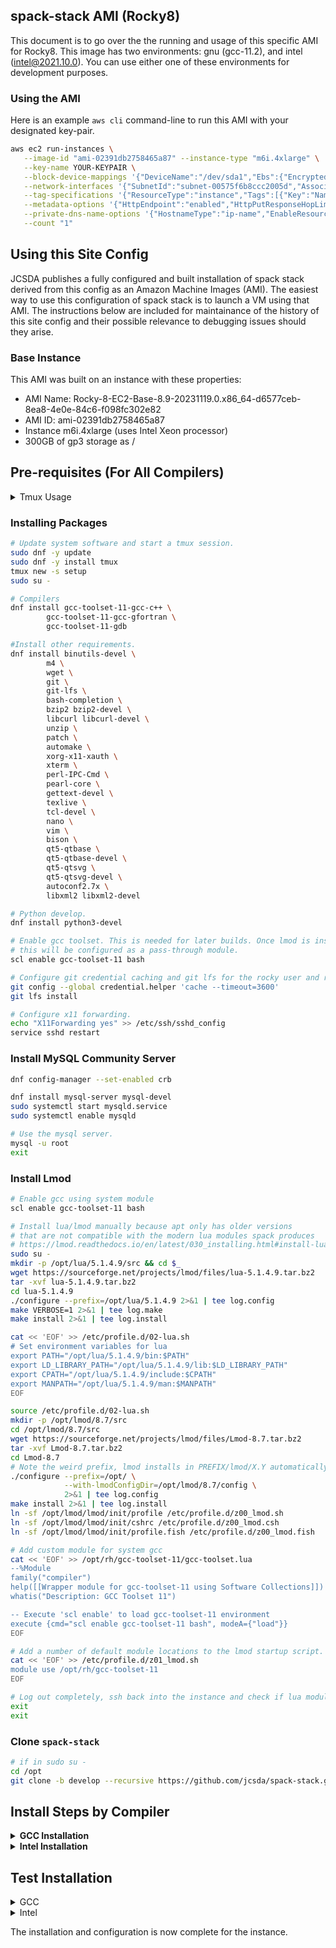 ## spack-stack AMI (Rocky8)

This document is to go over the the running and usage of this specific AMI for Rocky8. This image has two environments: gnu (gcc-11.2), and intel (intel@2021.10.0). You can use either one of these environments for development purposes.

### Using the AMI

Here is an example `aws cli` command-line to run this AMI with your designated key-pair.

```bash
aws ec2 run-instances \
   --image-id "ami-02391db2758465a87" --instance-type "m6i.4xlarge" \
   --key-name YOUR-KEYPAIR \
   --block-device-mappings '{"DeviceName":"/dev/sda1","Ebs":{"Encrypted":false,"DeleteOnTermination":true,"Iops":3000,"SnapshotId":"snap-05fb00e35af5550e7","VolumeSize":150,"VolumeType":"gp3","Throughput":125}}' \
   --network-interfaces '{"SubnetId":"subnet-00575f6b8ccc2005d","AssociatePublicIpAddress":true,"DeviceIndex":0,"Groups":["sg-0436b207bc220df08"]}' \
   --tag-specifications '{"ResourceType":"instance","Tags":[{"Key":"Name","Value":"rocky8-spack-stack-gcc-intel"},{"Key":"User","Value":$(whoami)}]}' \
   --metadata-options '{"HttpEndpoint":"enabled","HttpPutResponseHopLimit":2,"HttpTokens":"required"}' \
   --private-dns-name-options '{"HostnameType":"ip-name","EnableResourceNameDnsARecord":false,"EnableResourceNameDnsAAAARecord":false}' \
   --count "1" 
```

## Using this Site Config

JCSDA publishes a fully configured and built installation of spack stack derived
from this config as an Amazon Machine Images (AMI). The easiest way to use this
configuration of spack stack is to launch a VM using that AMI. The instructions
below are included for maintainance of the history of this site config and
their possible relevance to debugging issues should they arise.

### Base Instance

This AMI was built on an instance with these properties:

* AMI Name: Rocky-8-EC2-Base-8.9-20231119.0.x86_64-d6577ceb-8ea8-4e0e-84c6-f098fc302e82
* AMI ID: ami-02391db2758465a87
* Instance m6i.4xlarge  (uses Intel Xeon processor)
* 300GB of gp3 storage as /

## Pre-requisites (For All Compilers)

<details>
<summary>Tmux Usage</summary>

### Tmux

Rocky 8 doesn't have screen so here's a guide to tmux.

```bash
# Start a session
tmux new -s my-session-name

# Detach from a session
ctr-b d

# list sessions
tmux ls

# Attach to existing session
tmux attach -t my-session-name
```

More information on how to use `tmux`: <https://tmuxcheatsheet.com/>

</details>

### Installing Packages

```bash
# Update system software and start a tmux session.
sudo dnf -y update
sudo dnf -y install tmux
tmux new -s setup
sudo su -

# Compilers
dnf install gcc-toolset-11-gcc-c++ \
        gcc-toolset-11-gcc-gfortran \
        gcc-toolset-11-gdb

#Install other requirements.
dnf install binutils-devel \
        m4 \
        wget \
        git \
        git-lfs \
        bash-completion \
        bzip2 bzip2-devel \
        libcurl libcurl-devel \
        unzip \
        patch \
        automake \
        xorg-x11-xauth \
        xterm \
        perl-IPC-Cmd \
        pearl-core \
        gettext-devel \
        texlive \
        tcl-devel \
        nano \
        vim \
        bison \
        qt5-qtbase \
        qt5-qtbase-devel \
        qt5-qtsvg \
        qt5-qtsvg-devel \
        autoconf2.7x \
        libxml2 libxml2-devel

# Python develop.
dnf install python3-devel

# Enable gcc toolset. This is needed for later builds. Once lmod is installed
# this will be configured as a pass-through module.
scl enable gcc-toolset-11 bash

# Configure git credential caching and git lfs for the rocky user and root.
git config --global credential.helper 'cache --timeout=3600'
git lfs install

# Configure x11 forwarding.
echo "X11Forwarding yes" >> /etc/ssh/sshd_config
service sshd restart
```

### Install MySQL Community Server

```bash
dnf config-manager --set-enabled crb

dnf install mysql-server mysql-devel
sudo systemctl start mysqld.service
sudo systemctl enable mysqld

# Use the mysql server.
mysql -u root
exit
```

### Install Lmod

```bash
# Enable gcc using system module
scl enable gcc-toolset-11 bash

# Install lua/lmod manually because apt only has older versions
# that are not compatible with the modern lua modules spack produces
# https://lmod.readthedocs.io/en/latest/030_installing.html#install-lua-x-y-z-tar-gz
sudo su -
mkdir -p /opt/lua/5.1.4.9/src && cd $_
wget https://sourceforge.net/projects/lmod/files/lua-5.1.4.9.tar.bz2
tar -xvf lua-5.1.4.9.tar.bz2
cd lua-5.1.4.9
./configure --prefix=/opt/lua/5.1.4.9 2>&1 | tee log.config
make VERBOSE=1 2>&1 | tee log.make
make install 2>&1 | tee log.install

cat << 'EOF' >> /etc/profile.d/02-lua.sh
# Set environment variables for lua
export PATH="/opt/lua/5.1.4.9/bin:$PATH"
export LD_LIBRARY_PATH="/opt/lua/5.1.4.9/lib:$LD_LIBRARY_PATH"
export CPATH="/opt/lua/5.1.4.9/include:$CPATH"
export MANPATH="/opt/lua/5.1.4.9/man:$MANPATH"
EOF

source /etc/profile.d/02-lua.sh
mkdir -p /opt/lmod/8.7/src
cd /opt/lmod/8.7/src
wget https://sourceforge.net/projects/lmod/files/Lmod-8.7.tar.bz2
tar -xvf Lmod-8.7.tar.bz2
cd Lmod-8.7
# Note the weird prefix, lmod installs in PREFIX/lmod/X.Y automatically
./configure --prefix=/opt/ \
            --with-lmodConfigDir=/opt/lmod/8.7/config \
            2>&1 | tee log.config
make install 2>&1 | tee log.install
ln -sf /opt/lmod/lmod/init/profile /etc/profile.d/z00_lmod.sh
ln -sf /opt/lmod/lmod/init/cshrc /etc/profile.d/z00_lmod.csh
ln -sf /opt/lmod/lmod/init/profile.fish /etc/profile.d/z00_lmod.fish

# Add custom module for system gcc
cat << 'EOF' >> /opt/rh/gcc-toolset-11/gcc-toolset.lua
--%Module
family("compiler")
help([[Wrapper module for gcc-toolset-11 using Software Collections]])
whatis("Description: GCC Toolset 11")

-- Execute 'scl enable' to load gcc-toolset-11 environment
execute {cmd="scl enable gcc-toolset-11 bash", modeA={"load"}}
EOF

# Add a number of default module locations to the lmod startup script.
cat << 'EOF' >> /etc/profile.d/z01_lmod.sh
module use /opt/rh/gcc-toolset-11
EOF

# Log out completely, ssh back into the instance and check if lua modules work
exit
exit
```

### Clone `spack-stack`

```bash
# if in sudo su -
cd /opt
git clone -b develop --recursive https://github.com/jcsda/spack-stack.git
```

## Install Steps by Compiler

<details>
<summary><b>GCC Installation</b></summary>

```bash
```bash
sudo su -

cd /opt/spack-stack
source setup.sh

# Swap default module type for default linux.
sed -i 's/tcl/lmod/g' configs/sites/tier2/linux.default/modules.yaml
spack stack create env --site linux.default --template unified-dev --name unified-env-gcc --compiler gcc
cd envs/unified-env-gcc 
spack env activate -p .
export SPACK_SYSTEM_CONFIG_PATH="$PWD/site"
spack external find --scope system \
    --exclude cmake \
    --exclude curl --exclude openssl \
    --exclude openssh --exclude python
spack external find --scope system wget
spack external find --scope system mysql
spack compiler find --scope system
unset SPACK_SYSTEM_CONFIG_PATH

# ACTION: Edit the site/packages.yaml and add these packages
# If not present.
cat << 'EOF' >> $PWD/site/packages.yaml
  gcc:
    buildable: false
    externals:
    - spec: gcc@11.2.1
      prefix: /usr
  gcc-runtime:
    buildable: false
    externals:
    - spec: gcc-runtime@11.2.1
      prefix: /usr
  qt:
    buildable: false
    externals:
    - spec: qt@5.15.3
      prefix: /usr
      version: [5.15.3]
EOF

# Continue configuration.
spack config add "packages:all:compiler:[gcc@11.2.1]"
spack config add "packages:all:providers:mpi:[openmpi@5.0.5]"
spack config add "packages:fontconfig:variants:+pic"
spack config add "packages:pixman:variants:+pic"
spack config add "packages:cairo:variants:+pic"
spack config add "packages:ewok-env:variants:+mysql"
# Concretize and install
spack concretize 2>&1 | tee log.concretize
${SPACK_STACK_DIR}/util/show_duplicate_packages.py -d -c log.concretize
spack install --verbose --fail-fast 2>&1 | tee log.install
# Install modules
spack module lmod refresh
spack stack setup-meta-modules
# Add a number of default module locations to the lmod startup script.
cat << 'EOF' >> /etc/profile.d/z01_lmod.sh
module use /opt/spack-stack/envs/unified-env-gcc/install/modulefiles/Core
EOF
```

</details>

<details>
<summary><b>Intel Installation</b></summary>

### Clean and Unified Intel Toolchain

```bash
rm -rf /opt/intel
rm -rf /var/intel

mkdir -p /opt/intel/src
pushd /opt/intel/src

# Download Intel install assets.
wget -O cpp-compiler.sh https://registrationcenter-download.intel.com/akdlm/IRC_NAS/d85fbeee-44ec-480a-ba2f-13831bac75f7/l_dpcpp-cpp-compiler_p_2023.2.3.12_offline.sh
wget -O fortran-compiler.sh https://registrationcenter-download.intel.com/akdlm/IRC_NAS/0ceccee5-353c-4fd2-a0cc-0aecb7492f87/l_fortran-compiler_p_2023.2.3.13_offline.sh
wget -O tbb.sh https://registrationcenter-download.intel.com/akdlm/IRC_NAS/c95cd995-586b-4688-b7e8-2d4485a1b5bf/l_tbb_oneapi_p_2021.10.0.49543_offline.sh
wget -O mpi.sh https://registrationcenter-download.intel.com/akdlm/IRC_NAS/4f5871da-0533-4f62-b563-905edfb2e9b7/l_mpi_oneapi_p_2021.10.0.49374_offline.sh
wget -O math.sh https://registrationcenter-download.intel.com/akdlm/IRC_NAS/adb8a02c-4ee7-4882-97d6-a524150da358/l_onemkl_p_2023.2.0.49497_offline.sh

# Install the Intel assets.
sh cpp-compiler.sh -a --silent --eula accept 2>&1 | tee install.cpp-compiler.log
sh fortran-compiler.sh -a --silent --eula accept | tee install.fortran-compiler.log
sh tbb.sh -a --silent --eula accept | tee install.tbb.log
sh mpi.sh -a --silent --eula accept | tee install.mpi.log
sh math.sh -a --silent --eula accept | tee install.math.log

popd
```

```bash
tmux -s intel
sudo su -
module load gcc-toolset

source /opt/intel/oneapi/compiler/2023.2.3/env/vars.sh
source /opt/intel/oneapi/mpi/2021.10.0/env/vars.sh
source /opt/intel/oneapi/setvars.sh

cd /opt/spack-stack
source ./setup.sh

spack stack create env --site linux.default --template unified-dev --name unified-intel --compiler intel
cd envs/unified-intel
spack env activate -p .

export SPACK_SYSTEM_CONFIG_PATH="${PWD}/site"

spack external find --scope system
spack external find --scope system perl
spack external find --scope system python
spack external find --scope system wget
spack external find --scope system texlive
spack external find --scope system mysql

# No external find for pre-installed intel-oneapi-mpi (from pcluster AMI),
# and no way to add object entry to list using "spack config add".
cat << 'EOF' >> ${SPACK_SYSTEM_CONFIG_PATH}/packages.yaml
  intel-oneapi-mpi:
    externals:
    - spec: intel-oneapi-mpi@2021.10.0%intel@2022.1.0
      prefix: /opt/intel/oneapi
      modules:
      - intel-oneapi-mpi/2021.10.0
EOF

# Can't find qt5 because qtpluginfo is broken,
# and no way to add object entry to list using "spack config add".
cat << 'EOF' >> ${SPACK_SYSTEM_CONFIG_PATH}/packages.yaml
  qt:
    buildable: false
    externals:
    - spec: qt@5.15.3
      prefix: /usr
EOF

spack compiler find --scope system

export -n SPACK_SYSTEM_CONFIG_PATH

spack config add "packages:mpi:buildable:False"
spack config add "packages:python:buildable:False"
spack config add "packages:openssl:buildable:False"
spack config add "packages:all:providers:mpi:[intel-oneapi-mpi@2021.10.0, openmpi@4.1.6]"
spack config add "packages:all:compiler:[intel@2021.10.0, gcc@11.2.1]"

# Edit envs/unified-intel/spack.yaml.
# 1) Find this line:
#      compilers: ['%aocc', '%apple-clang', '%gcc', '%intel']
# 2) Delete all compilers except for your target compiler. In the case of intel
#    the line should look like this:
#      compilers: ['%intel']

# edit envs/unified-env/site/compilers.yaml and replace the following line in the **Intel** compiler section:
#     environment: {}
# -->
#     environment:
#       prepend_path:
#         LD_LIBRARY_PATH: '/opt/intel/oneapi/compiler/2023.2.3/linux/compiler/lib/intel64_lin'

spack concretize 2>&1 | tee log.concretize
${SPACK_STACK_DIR}/util/show_duplicate_packages.py -d log.concretize
spack install -j 12 --verbose 2>&1 | tee log.install
spack module lmod refresh
spack stack setup-meta-modules
```

</details>

## Test Installation

<details>
<summary>GCC</summary>

```bash
# Example given for building jedi-bundle
module use /opt/spack-stack/envs/unified-dev-gcc/install/modulefiles/Core
module load stack-gcc/11.2.1
module load stack-openmpi/5.0.5
module load base-env
module load jedi-mpas-env
module load jedi-fv3-env
module load ewok-env
module load sp

mkdir /opt/jedi
cd /opt/jedi
git clone https://github.com/JCSDA-internal/jedi-bundle.git
cd jedi-bundle
mkdir build && cd build
ecbuild ../
make update
make -j10
ctest
```

</details>

<details>
<summary>Intel</summary>

```bash
# Example given for building jedi-bundle
module use /opt/spack-stack/envs/unified-dev-intel/install/modulefiles/Core
module load stack-intel/2021.10.0
module load stack-intel-oneapi-mpi/2021.10.0
module load base-env
module load jedi-mpas-env
module load jedi-fv3-env
module load ewok-env
module load sp

mkdir /opt/jedi
cd /opt/jedi
git clone https://github.com/JCSDA-internal/jedi-bundle.git
cd jedi-bundle
mkdir build && cd build
ecbuild ../
make update
make -j10
ctest
```

</details>

The installation and configuration is now complete for the instance.
